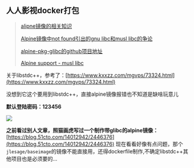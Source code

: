 
## 人人影视docker打包

> [alipne镜像的相关知识](https://yeasy.gitbooks.io/docker_practice/content/cases/os/alpine.html)
>
> [Alpine镜像中not found引出的gnu libc和musl libc的争论](https://blog.csdn.net/liumiaocn/article/details/89702529)
>
> [alpine-pkg-glibc的github项目地址](https://github.com/sgerrand/alpine-pkg-glibc)
>
> [Alpine support - musl libc](https://github.com/ibmdb/node-ibm_db/issues/217)

关于libstdc++，参考了：[https://www.kxxzz.com/mgvps/73324.html](https://www.kxxzz.com/mgvps/73324.html)

没想到它这个要用到libstdc++，直接alpine镜像报错也不知道是缺啥玩意儿

**默认登陆密码：123456**

![](https://i.loli.net/2020/02/23/o8Fs2Yf6XBOnqiP.png)

**之前看过别人文章，照猫画虎写过一个制作带glibc的alpine镜像：** [https://blog.51cto.com/14012942/2446376](https://blog.51cto.com/14012942/2446376) 现在看看好像有点问题，那个`jlesage/baseimage`的镜像不能直接用，还得dockerfile制作,不确定libstdc++其他项目也是必须要的...
